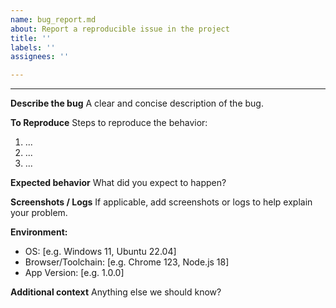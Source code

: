 ```yaml
---
name: bug_report.md
about: Report a reproducible issue in the project
title: ''
labels: ''
assignees: ''

---
```


---

**Describe the bug**
A clear and concise description of the bug.

**To Reproduce**
Steps to reproduce the behavior:
1. ...
2. ...
3. ...

**Expected behavior**
What did you expect to happen?

**Screenshots / Logs**
If applicable, add screenshots or logs to help explain your problem.

**Environment:**
- OS: [e.g. Windows 11, Ubuntu 22.04]
- Browser/Toolchain: [e.g. Chrome 123, Node.js 18]
- App Version: [e.g. 1.0.0]

**Additional context**
Anything else we should know?
